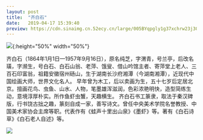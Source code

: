 ```yaml
---
layout: post
title:  "齐白石"
date:   2019-04-17 15:39:40
preview: https://cdn.sinaimg.cn.52ecy.cn/large/005BYqpgly1g37xchrw23j30ku0g677u.jpg
---
```


![](https://cdn.sinaimg.cn.52ecy.cn/large/005BYqpgly1g37xchrw23j30ku0g677u.jpg){:height="50%" width="50%"}

齐白石（1864年1月1日—1957年9月16日），原名纯芝，字渭青，号兰亭，后改名璜，字濒生，号白石、白石山翁、老萍、饿叟、借山吟馆主者、寄萍堂上老人、三百石印富翁，祖籍安徽宿州砀山，生于湖南长沙府湘潭（今湖南湘潭），近现代中国绘画大师，世界文化名人。
早年曾为木工，后以卖画为生，五十七岁后定居北京。擅画花鸟、虫鱼、山水、人物，笔墨雄浑滋润，色彩浓艳明快，造型简练生动，意境淳厚朴实。所作鱼虾虫蟹，天趣横生。
齐白石书工篆隶，取法于秦汉碑版，行书饶古拙之趣，篆刻自成一家，善写诗文。曾任中央美术学院名誉教授、中国美术家协会主席等职。代表作有《蛙声十里出山泉》《墨虾》等。著有《白石诗草》《白石老人自述》等。

![](https://cdn.sinaimg.cn.52ecy.cn/large/005BYqpgly1g37xevyurdj30ib0dw472.jpg)
